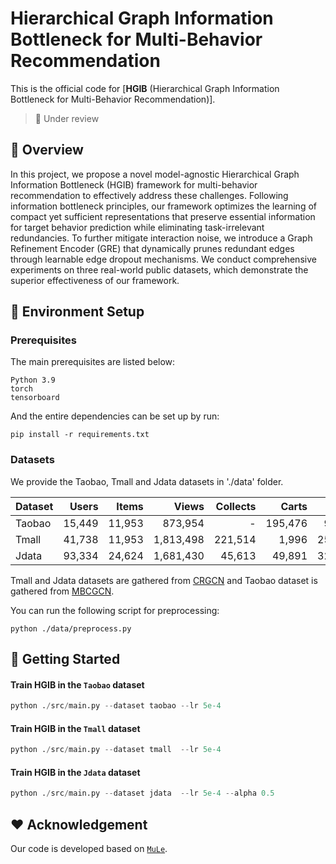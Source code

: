 # Hierarchical Graph Information Bottleneck for Multi-Behavior Recommendation
This is the official code for [**HGIB** (Hierarchical Graph Information Bottleneck for Multi-Behavior Recommendation)].

> 📝 Under review

## 🔬 Overview

In this project, we propose a novel model-agnostic Hierarchical Graph Information Bottleneck (HGIB) framework for multi-behavior recommendation to effectively address these challenges. Following information bottleneck principles, our framework optimizes the learning of compact yet sufficient representations that preserve essential information for target behavior prediction while eliminating task-irrelevant redundancies. To further mitigate interaction noise, we introduce a Graph Refinement Encoder (GRE) that dynamically prunes redundant edges through learnable edge dropout mechanisms. We conduct comprehensive experiments on three real-world public datasets, which demonstrate the superior effectiveness of our framework.

## 🌟 Environment Setup

### Prerequisites

The main prerequisites are listed below:
```
Python 3.9
torch
tensorboard
```

And the entire dependencies can be set up by run:

```
pip install -r requirements.txt
```


### Datasets
We provide the Taobao, Tmall and Jdata datasets in './data' folder.

| Dataset | Users  | Items  | Views       | Collects        | Carts         | Buys   |
|---------|--------:|--------:|-------------:|-----------------:|---------------:|--------:|
| Taobao  | 15,449 | 11,953 | 873,954 | -         | 195,476  | 92,180 |
| Tmall   | 41,738 | 11,953 | 1,813,498 | 221,514 | 1,996    | 255,586|
| Jdata   | 93,334 | 24,624 | 1,681,430| 45,613   | 49,891   | 321,883|

Tmall and Jdata datasets are gathered from [CRGCN](https://github.com/MingshiYan/CRGCN) and Taobao dataset is gathered from [MBCGCN](https://github.com/SS-00-SS/MBCGCN).

You can run the following script for preprocessing:
```
python ./data/preprocess.py
```

## 🚀 Getting Started

#### Train HGIB in the `Taobao` dataset
```python
python ./src/main.py --dataset taobao --lr 5e-4 
```

#### Train HGIB in the `Tmall` dataset
```python
python ./src/main.py --dataset tmall  --lr 5e-4 
```

#### Train HGIB in the `Jdata` dataset
```python
python ./src/main.py --dataset jdata  --lr 5e-4 --alpha 0.5
```

## ❤️ Acknowledgement

Our code is developed based on [`MuLe`](https://github.com/geonwooko/MULE).
